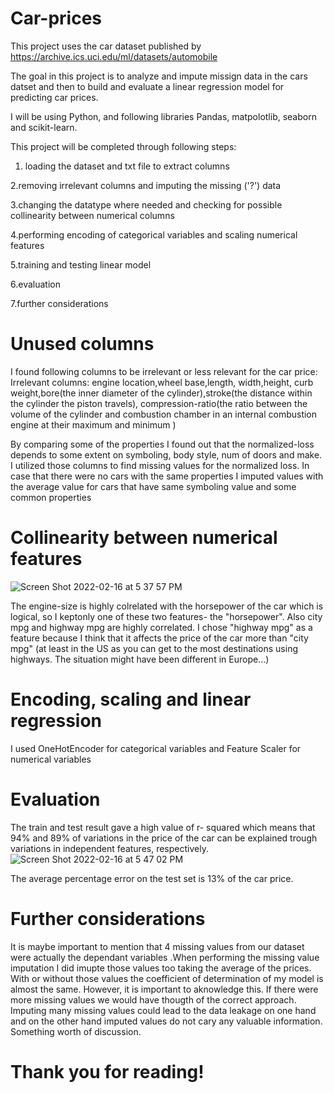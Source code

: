 # Car-prices

This project uses the car dataset published by https://archive.ics.uci.edu/ml/datasets/automobile

The goal in this project is to analyze and impute missign data in the cars datset and then to build and evaluate a linear regression model for predicting car prices.

I will be using Python, and following libraries Pandas, matpolotlib, seaborn and scikit-learn. 

This project will be completed through following steps:

1. loading the dataset and txt file to extract columns

2.removing irrelevant columns and imputing the missing ('?') data

3.changing the datatype where needed and checking for possible collinearity between numerical columns

4.performing encoding of categorical variables and scaling numerical features

5.training and testing linear model 

6.evaluation

7.further considerations



# Unused columns 
I found following columns to be irrelevant or less relevant for the car price: Irrelevant columns: engine location,wheel base,length, width,height,
curb weight,bore(the inner diameter of the cylinder),stroke(the distance within the cylinder the piston travels), compression-ratio(the ratio between the volume of the cylinder and combustion chamber in an internal combustion engine at their maximum and minimum )

By comparing some of the properties I found out that the normalized-loss depends to some extent on symboling, body style, num of doors and make. I utilized those columns to find missing values for the normalized loss.
In case that there were no cars with the same properties I imputed values with the average value for cars that have same symboling value and some common properties

# Collinearity between numerical features
![Screen Shot 2022-02-16 at 5 37 57 PM](https://user-images.githubusercontent.com/57463075/154381611-2e89f21b-e857-4f86-8908-11e1badcf5a8.png)

The engine-size is highly colrelated with the horsepower of the car which is logical, so I keptonly one of these two features- the "horsepower".
Also city mpg and highway mpg are highly correlated. I chose "highway mpg" as a feature because I think that it affects the price of the car more than "city mpg" (at least in the US as you can get to the most destinations using highways. The situation might have been different in Europe...)

# Encoding, scaling and linear regression
I used OneHotEncoder for categorical variables and Feature Scaler for numerical variables

# Evaluation 
The train and test result gave a high value of r- squared which means that 94% and 89% of variations in the price of the car can be explained trough variations in independent features, respectively.
![Screen Shot 2022-02-16 at 5 47 02 PM](https://user-images.githubusercontent.com/57463075/154382624-78218cc3-e18f-44fe-917a-0ad004d27bbe.png)

The average percentage error on the test set is 13% of the car price. 

# Further considerations
It is maybe important to mention that 4 missing values from our dataset were actually the dependant variables .When performing the missing value imputation I did imupte those values too taking the average of the prices.
With or without those values the coefficient of determination of my model is almost the same.
However, it is important to aknowledge this. If there were more missing values we would have thougth of the correct approach. Imputing many missing values could lead to the data leakage on one hand and on the other hand imputed values do not cary any valuable information. Something worth of discussion.


# Thank you for reading!
